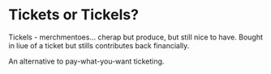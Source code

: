 # Tickets or Tickels?

Tickels - merchmentoes... cherap but produce, but still nice to have. Bought in liue of a ticket but stills contributes back financially.

An alternative to pay-what-you-want ticketing.
